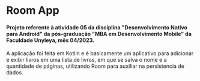 # Room App
#### Projeto referente à atividade 05 da disciplina "Desenvolvimento Nativo para Android" da pós-graduação "MBA em Desenvolvimento Mobile" da Faculdade Unyleya, mês 04/2023.

A aplicação foi feita em Kotlin e é basicamente um aplicativo para adicionar e exibir livros em uma lista de livros, em que se salva o nome e a quantidade de páginas, utilizando Room para auxiliar na persistencia de dados. 
